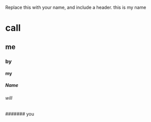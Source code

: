 Replace this with your name, and include a header.
this is my name
# call
## me
### by
#### my
##### Name
###### will 
####### you
